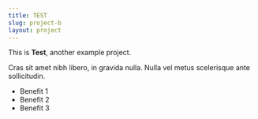 ```yaml
---
title: TEST
slug: project-b
layout: project
---
```


This is **Test**, another example project.

Cras sit amet nibh libero, in gravida nulla. Nulla vel metus scelerisque ante sollicitudin.

- Benefit 1
- Benefit 2
- Benefit 3
